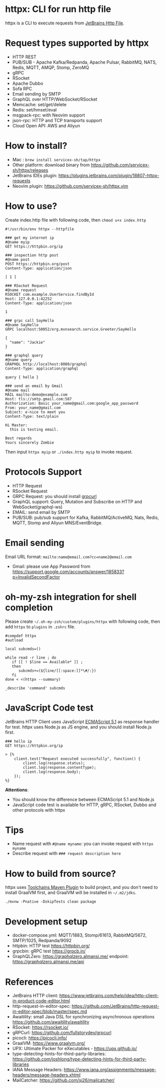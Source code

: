 httpx: CLI for run http file
==========================

httpx is a CLI to execute requests from [JetBrains Http File](https://www.jetbrains.com/help/idea/http-client-in-product-code-editor.html).

# Request types supported by httpx

* HTTP REST
* PUB/SUB - Apache Kafka/Redpanda, Apache Pulsar, RabbitMQ, NATS, Redis, MQTT, AMQP, Stomp, ZeroMQ
* gRPC
* RSocket
* Apache Dubbo
* Sofa RPC
* Email sending by SMTP
* GraphQL over HTTP/WebSocket/RSocket
* Memcache: set/get/delete
* Redis: set/hmset/eval
* msgpack-rpc:  with Neovim support
* json-rpc: HTTP and TCP transports support
* Cloud Open API: AWS and Aliyun

# How to install?

* Mac : `brew install servicex-sh/tap/httpx`
* Other platform: download binary from https://github.com/servicex-sh/httpx/releases
* JetBrains IDEs plugin: https://plugins.jetbrains.com/plugin/18807-httpx-requests
* Neovim plugin: https://github.com/servicex-sh/httpx.vim

# How to use?

Create index.http file with following code, then `chmod u+x index.http`

```
#!/usr/bin/env httpx --httpfile

### get my internet ip
#@name myip
GET https://httpbin.org/ip

### inspection http post
#@name post
POST https://httpbin.org/post
Content-Type: application/json

[ 1 ]

### RSocket Request
#@name request
RSOCKET com.example.UserService.findById
Host: 127.0.0.1:42252
Content-Type: application/json

1

### grpc call SayHello
#@name SayHello
GRPC localhost:50052/org.mvnsearch.service.Greeter/SayHello

{
  "name": "Jackie"
}

### graphql query
#@name query
GRAPHQL http://localhost:8080/graphql
Content-Type: application/graphql

query { hello }

### send an email by Gmail
#@name mail
MAIL mailto:demo@example.com
Host: tls://smtp.gmail.com:587
Authorization: Basic your_name@gmail.com:google_app_password
From: your_name@gmail.com
Subject: e-nice to meet you
Content-Type: text/plain

Hi Master:
  this is testing email.

Best regards
Yours sincerely Zombie
```

Then input `httpx myip` or `./index.http myip` to invoke request.

# Protocols Support

* HTTP Request
* RSocket Request
* GRPC Request: you should install [grpcurl](https://github.com/fullstorydev/grpcurl)
* GraphQL support: Query, Mutation and Subscribe on HTTP and WebSocket(graphql-ws)
* EMAIL: send email by SMTP
* PUB/SUB: pub/sub support for Kafka, RabbitMQ/ActiveMQ, Nats, Redis, MQTT, Stomp and Aliyun MNS/EventBridge.

# Email sending

Email URL format: `mailto:name@email.com?cc=name2@email.com`

* Gmail: please use App Password from https://support.google.com/accounts/answer/185833?p=InvalidSecondFactor

# oh-my-zsh integration for shell completion

Please create `~/.oh-my-zsh/custom/plugins/httpx` with following code, then add `httpx` to `plugins` in `.zshrc` file.

```shell
#compdef httpx
#autload

local subcmds=()

while read -r line ; do
   if [[ ! $line == Available* ]] ;
   then
      subcmds+=(${line/[[:space:]]*\#/:})
   fi
done < <(httpx --summary)

_describe 'command' subcmds
```

# JavaScript Code test

JetBrains HTTP Client uses JavaScript [ECMAScript 5.1](https://www.ecma-international.org/ecma-262/5.1/) as response handler for test.
httpx uses Node.js as JS engine, and you should install Node.js first.

```
### hello ip
GET https://httpbin.org/ip

> {%
    client.test("Request executed successfully", function() {
        client.log(response.status);
        client.log(response.contentType);
        client.log(response.body);
    });
%}
```

**Attentions**:

* You should know the difference between ECMAScript 5.1 and Node.js
* JavaScript code test is available for HTTP, gRPC, RSocket, Dubbo and other protocols with httpx
      
# Tips

* Name request with `#@name myname`:  you can invoke request with `httpx myname`
* Describe request with `### request description here`

# How to build from source?

httpx uses [Toolchains Maven Plugin](https://github.com/linux-china/toolchains-maven-plugin) to build project, and you don't need to install GraalVM first, and GraalVM will be
installed in `~/.m2/jdks`.

```shell
./mvnw -Pnative -DskipTests clean package
```

# Development setup

* docker-compose.yml:  MQTT/1883, Stomp/61613, RabbitMQ/5672, SMTP/1025, Redpanda/9092
* httpbin: HTTP test https://httpbin.org/
* grpcbin: gRPC test https://grpcb.in/
* GraphQLZero: https://graphqlzero.almansi.me/  endpoint: https://graphqlzero.almansi.me/api

# References

* JetBrains HTTP client: https://www.jetbrains.com/help/idea/http-client-in-product-code-editor.html
* http-request-in-editor-spec: https://github.com/JetBrains/http-request-in-editor-spec/blob/master/spec.md
* Awaitility: small Java DSL for synchronizing asynchronous operations https://github.com/awaitility/awaitility
* RSocket: https://rsocket.io/
* gRPCurl: https://github.com/fullstorydev/grpcurl
* picocli: https://picocli.info/
* GraalVM: https://www.graalvm.org/
* UPX: Ultimate Packer for eXecutables -  https://upx.github.io/
* type-detecting-hints-for-third-party-libraries: https://github.com/joshlong/type-detecting-hints-for-third-party-libraries
* IANA Message Headers: https://www.iana.org/assignments/message-headers/message-headers.xhtml
* MailCatcher: https://github.com/sj26/mailcatcher/
